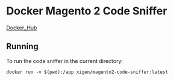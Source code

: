 # Docker Magento 2 Code Sniffer

[Docker_Hub](https://hub.docker.com/r/xigen/magento2-code-sniffer)

## Running
To run the code sniffer in the current directory:
```
docker run -v $(pwd):/app xigen/magento2-code-sniffer:latest
```